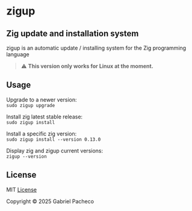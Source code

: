 # zigup

## Zig update and installation system
zigup is an automatic update / installing system for the Zig programming language

> :warning: **This version only works for Linux at the moment.**

## Usage
Upgrade to a newer version: \
```sudo zigup upgrade ```

Install zig latest stable release: \
```sudo zigup install ```

Install a specific zig version: \
```sudo zigup install --version 0.13.0 ```

Display zig and zigup current versions: \
```zigup --version ```

## License
MIT [License](LICENSE)

Copyright © 2025 Gabriel Pacheco
